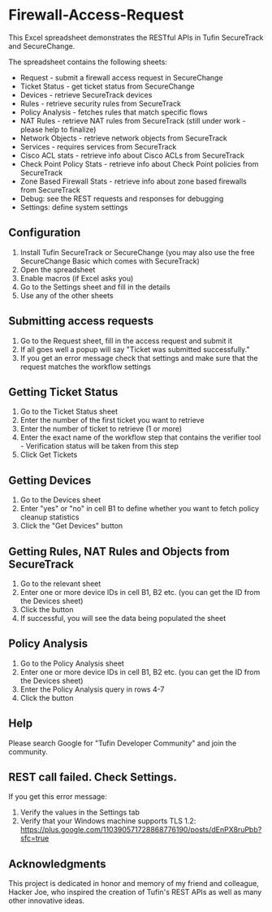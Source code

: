 Firewall-Access-Request
=======================

This Excel spreadsheet demonstrates the RESTful APIs in Tufin SecureTrack and SecureChange.

The spreadsheet contains the following sheets:  
- Request - submit a firewall access request in SecureChange
- Ticket Status - get ticket status from SecureChange
- Devices - retrieve SecureTrack devices
- Rules - retrieve security rules from SecureTrack  
- Policy Analysis - fetches rules that match specific flows
- NAT Rules - retrieve NAT rules from SecureTrack  (still under work - please help to finalize)
- Network Objects - retrieve network objects from SecureTrack
- Services - requires services from SecureTrack
- Cisco ACL stats - retrieve info about Cisco ACLs from SecureTrack  
- Check Point Policy Stats -  retrieve info about Check Point policies from SecureTrack
- Zone Based Firewall Stats - retrieve info about zone based firewalls from SecureTrack
- Debug: see the REST requests and responses for debugging
- Settings: define system settings

Configuration
-------------
1. Install Tufin SecureTrack or SecureChange (you may also use the free SecureChange Basic which comes with SecureTrack)  
2. Open the spreadsheet  
3. Enable macros (if Excel asks you)  
4. Go to the Settings sheet and fill in the details  
5. Use any of the other sheets  

Submitting access requests
--------------------------
1. Go to the Request sheet, fill in the access request and submit it  
2. If all goes well a popup will say "Ticket was submitted successfully."  
3. If you get an error message check that settings and make sure that the request matches the workflow settings  

Getting Ticket Status
---------------------
1. Go to the Ticket Status sheet
2. Enter the number of the first ticket you want to retrieve
3. Enter the number of ticket to retrieve (1 or more)
4. Enter the exact name of the workflow step that contains the verifier tool - Verification status will be taken from this step
5. Click Get Tickets

Getting Devices
---------------
1. Go to the Devices sheet  
2. Enter "yes" or "no" in cell B1 to define whether you want to fetch policy cleanup statistics  
3. Click the "Get Devices" button  

Getting Rules, NAT Rules and Objects from SecureTrack
-----------------------------------------------------
1. Go to the relevant sheet  
2. Enter one or more device IDs in cell B1, B2 etc. (you can get the ID from the Devices sheet)  
3. Click the button  
4. If successful, you will see the data being populated the sheet  

Policy Analysis
---------------
1. Go to the Policy Analysis sheet
2. Enter one or more device IDs in cell B1, B2 etc. (you can get the ID from the Devices sheet)  
3. Enter the Policy Analysis query in rows 4-7
3. Click the button  

Help
----
Please search Google for "Tufin Developer Community" and join the community.

REST call failed. Check Settings.
---------------------------------
If you get this error message:
1. Verify the values in the Settings tab
2. Verify that your Windows machine supports TLS 1.2: https://plus.google.com/110390571728868776190/posts/dEnPX8ruPbb?sfc=true

Acknowledgments
---------------
This project is dedicated in honor and memory of my friend and colleague, Hacker Joe, who inspired the creation of Tufin's REST APIs as well as many other innovative ideas.
